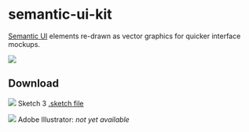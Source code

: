 semantic-ui-kit
===============

[Semantic UI](http://semantic-ui.com/) elements re-drawn as vector graphics for quicker interface mockups.

![](https://raw.githubusercontent.com/mikefats/semantic-ui-kit/master/readme%20assets/screenshot.png)

## Download

![](https://raw.githubusercontent.com/mikefats/semantic-ui-kit/master/readme%20assets/icon-sketch.png) Sketch 3 [.sketch file](https://github.com/mikefats/semantic-ui-kit/tree/master/semantic-ui%20kit.sketch)

![](https://raw.githubusercontent.com/mikefats/semantic-ui-kit/master/readme%20assets/icon-ai.png) Adobe Illustrator: *not yet available*

